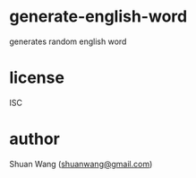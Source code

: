 # generate-english-word
generates random english word

# license
ISC

# author
Shuan Wang (shuanwang@gmail.com)
